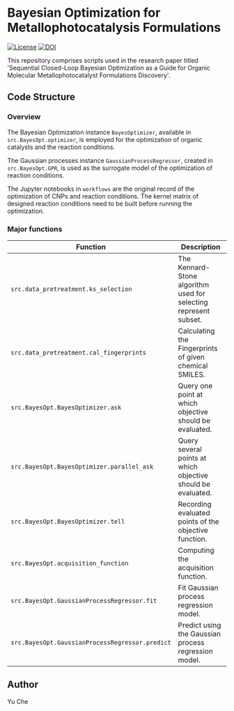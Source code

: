 # Bayesian Optimization for Metallophotocatalysis Formulations

[![License](https://img.shields.io/badge/License-GPL%203.0-blue.svg)](https://www.gnu.org/licenses/gpl-3.0.en.html)
[![DOI](https://img.shields.io/badge/DOI-10.1038%2Fs41557--024--01546--5%20-blue)](https://doi.org/10.1038/s41557-024-01546-5)

This repository comprises scripts used in the research paper titled 
'Sequential Closed-Loop Bayesian Optimization as a Guide for Organic 
Molecular Metallophotocatalyst Formulations Discovery'.

## Code Structure

### Overview
The Bayesian Optimization instance ``BayesOptimizer``, available in 
``src.BayesOpt.optimizer``, is employed for the optimization of organic 
catalysts and the reaction conditions. 

The Gaussian processes instance ``GaussianProcessRegressor``, created in 
``src.BayesOpt.GPR``, is used as the surrogate model of the optimization 
of reaction conditions. 

The Jupyter notebooks in `workflows` are the original record of the optimization
of CNPs and reaction conditions. The kernel matrix of designed reaction 
conditions need to be built before running the optimization. 

### Major functions 

| Function                                          | Description                                                      |
|---------------------------------------------------|------------------------------------------------------------------|
| ``src.data_pretreatment.ks_selection``            | The Kennard-Stone algorithm used for selecting represent subset. |
| ``src.data_pretreatment.cal_fingerprints``        | Calculating the Fingerprints of given chemical SMILES.           |
| ``src.BayesOpt.BayesOptimizer.ask``               | Query one point at which objective should be evaluated.          |
| ``src.BayesOpt.BayesOptimizer.parallel_ask``      | Query several points at which objective should be evaluated.     |
| ``src.BayesOpt.BayesOptimizer.tell``              | Recording evaluated points of the objective function.            |
| ``src.BayesOpt.acquisition_function``             | Computing the acquisition function.                              |
| ``src.BayesOpt.GaussianProcessRegressor.fit``     | Fit Gaussian process regression model.                           |
| ``src.BayesOpt.GaussianProcessRegressor.predict`` | Predict using the Gaussian process regression model.             |

## Author
Yu Che


